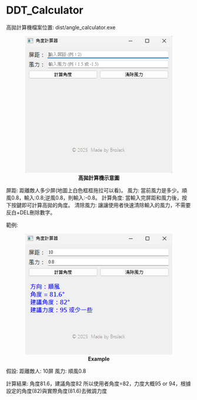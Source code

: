 ﻿# DDT_Calculator
高拋計算機檔案位置: dist/angle_calculator.exe

<p align="center">
  <img src="image/彈彈堂高拋計算機.png" alt="示意圖" width="400"/><br>
  <strong>高拋計算機示意圖</strong>
</p>

屏距: 距離敵人多少屏(地圖上白色框框拖拉可以看)。
風力: 當前風力是多少。順風0.8，輸入:0.8;逆風0.8，則輸入:-0.8。
計算角度: 當輸入完屏距和風力後，按下按鍵即可計算高拋的角度。
清除風力: 讓讓使用者快速清除輸入的風力，不需要反白+DEL刪除數字。

範例:
<p align="center">
  <img src="image/Example.png" alt="示意圖" width="400"/><br>
  <strong>Example</strong>
</p>

假設:
距離敵人: 10屏
風力: 順風0.8

計算結果:
角度81.6，建議角度82
所以使用者角度=82，力度大概95 or 94，根據設定的角度(82)與實際角度(81.6)去微調力度
